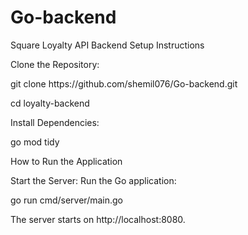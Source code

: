 # Go-backend

Square Loyalty API Backend
Setup Instructions

<p>Clone the Repository:</p>
<p>git clone https://github.com/shemil076/Go-backend.git</p>
cd loyalty-backend


<p>Install Dependencies:</p>
go mod tidy


How to Run the Application

Start the Server: Run the Go application:

<p>go run cmd/server/main.go </p>

The server starts on http://localhost:8080.



